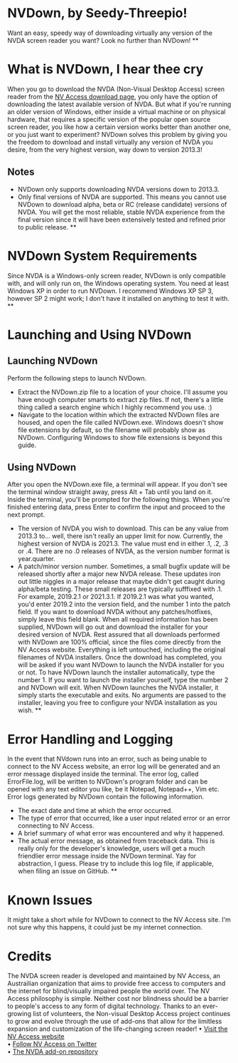 # NVDown, by Seedy-Threepio!
Want an easy, speedy way of downloading virtually any version of the NVDA screen reader you want? Look no further than NVDown!
**
# What is NVDown, I hear thee cry
When you go to download the NVDA (Non-Visual Desktop Access) screen reader from the [NV Access download page](https://www.nvaccess.org/download), you only have the option of downloading the latest available version of NVDA. But what if you're running an older version of Windows, either inside a virtual machine or on physical hardware, that requires a specific version of the popular open source screen reader, you like how a certain version works better than another one, or you just want to experiment?
NVDown solves this problem by giving you the freedom to download and install virtually any version of NVDA you desire, from the very highest version, way down to version 2013.3!
## Notes
- NVDown only supports downloading NVDA versions down to 2013.3.
- Only final versions of NVDA are supported. This means you cannot use NVDown to download alpha, beta or RC (release candidate) versions of NVDA. You will get the most reliable, stable NVDA experience from the final version since it will have been extensively tested and refined prior to public release.
**
# NVDown System Requirements
Since NVDA is a Windows-only screen reader, NVDown is only compatible with, and will only run on, the Windows operating system.
You need at least Windows XP in order to run NVDown. I recommend Windows XP SP 3, however SP 2 might work; I don't have it installed on anything to test it with.
**
# Launching and Using NVDown
## Launching NVDown
Perform the following steps to launch NVDown.
- Extract the NVDown.zip file to a location of your choice. I'll assume you have enough computer smarts to extract zip files. If not, there's a little thing called a search engine which I highly recommend you use. :)
- Navigate to the location within which the extracted NVDown files are housed, and open the file called NVDown.exe. Windows doesn't show file extensions by default, so the filename will probably show as NVDown. Configuring Windows to show file extensions is beyond this guide.
## Using NVDown
After you open the NVDown.exe file, a terminal will appear. If you don't see the terminal window straight away, press Alt + Tab until you land on it. Inside the terminal, you'll be prompted for the following things. When you're finished entering data, press Enter to confirm the input and proceed to the next prompt.
- The version of NVDA you wish to download. This can be any value from 2013.3 to... well, there isn't really an upper limit for now. Currently, the highest version of NVDA is 2021.3. The value must end in either .1, .2, .3 or .4. There are no .0 releases of NVDA, as the version number format is year.quarter.
- A patch/minor version number. Sometimes, a small bugfix update will be released shortly after a major new NVDA release. These updates iron out little niggles in a major release that maybe didn't get caught during alpha/beta testing. These small releases are typically sufffixed with .1. For example, 2019.2.1 or 2021.3.1. If 2019.2.1 was what you wanted, you'd enter 2019.2 into the version field, and the number 1 into the patch field. If you want to download NVDA without any patches/hotfixes, simply leave this field blank.
When all required information has been supplied, NVDown will go out and download the installer for your desired version of NVDA. Rest assured that all downloads performed with NVDown are 100% official, since the files come directly from the NV Access website. Everything is left untouched, including the original filenames of NVDA installers.
Once the download has completed, you will be asked if you want NVDown to launch the NVDA installer for you or not. To have NVDown launch the installer automatically, type the number 1. If you want to launch the installer yourself, type the number 2 and NVDown will exit.
When NVDown launches the NVDA installer, it simply starts the executable and exits. No arguments are passed to the installer, leaving you free to configure your NVDA installation as you wish.
**
# Error Handling and Logging
In the event that NVdown runs into an error, such as being unable to connect to the NV Access website, an error log will be generated and an error message displayed inside the terminal. The error log, called ErrorFile.log, will be written to NVDown's program folder and can be opened with any text editor you like, be it Notepad, Notepad++, Vim etc.
Error logs generated by NVDown contain the following information.
- The exact date and time at which the error occurred.
- The type of error that occurred, like a user input related error or an error connecting to NV Access.
- A brief summary of what error was encountered and why it happened.
- The actual error message, as obtained from traceback data. This is really only for the developer's knowledge, users will get a much friendlier error message inside the NVDown terminal. Yay for abstraction, I guess.
Please try to include this log file, if applicable, when filing an issue on GitHub.
**
# Known Issues
It might take a short while for NVDown to connect to the NV Access site. I'm not sure why this happens, it could just be my internet connection.
# Credits
The NVDA screen reader is developed and maintained by NV Access, an Austrailian organization that aims to provide free access to computers and the internet for blind/visually impaired people the world over. The NV Access philosophy is simple. Neither cost nor blindness should be a barrier to people's access to any form of digital technology.
Thanks to an ever-growing list of volunteers, the Non-visual Desktop Access project continues to grow and evolve through the use of add-ons that allow for the limitless expansion and customization of the life-changing screen reader!
• [Visit the NV Access website](https://www.nvaccess.org)  
• [Follow NV Access on Twitter](https://www.twitter.com/NVAccess)  
• [The NVDA add-on repository](http://addons.nvda-project.org/)  
